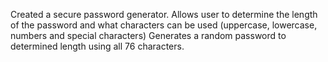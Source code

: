 Created a secure password generator. 
Allows user to determine the length of the password and what characters can be used (uppercase, lowercase, numbers and special characters)
Generates a random password to determined length using all 76 characters.